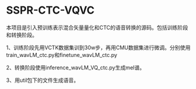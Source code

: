 # SSPR-CTC-VQVC
本项目是引入预训练表示混合矢量量化和CTC的语音转换的源码。包括训练阶段和转换阶段。

1、训练阶段先用VCTK数据集训到30w步，再用CMU数据集进行微调。分别使用train_wavLM_ctc.py和finetune_wavLM_ctc.py

2、转换阶段使用inference_wavLM_VQ_ctc.py生成mel谱。

3、用util包下的文件生成语音。
